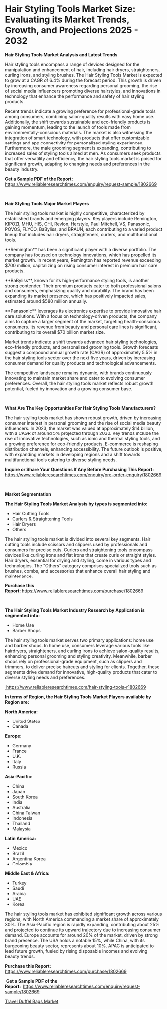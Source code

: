 <p><h1>Hair Styling Tools Market Size: Evaluating its Market Trends, Growth, and Projections 2025 - 2032</h1></p><p><strong>Hair Styling Tools Market Analysis and Latest Trends</strong></p>
<p><p>Hair styling tools encompass a range of devices designed for the manipulation and enhancement of hair, including hair dryers, straighteners, curling irons, and styling brushes. The Hair Styling Tools Market is expected to grow at a CAGR of 6.4% during the forecast period. This growth is driven by increasing consumer awareness regarding personal grooming, the rise of social media influencers promoting diverse hairstyles, and innovations in technology that enhance the performance and safety of hair styling products.</p><p>Recent trends indicate a growing preference for professional-grade tools among consumers, combining salon-quality results with easy home use. Additionally, the shift towards sustainable and eco-friendly products is gaining momentum, leading to the launch of tools made from environmentally-conscious materials. The market is also witnessing the integration of smart technology, with products that offer customizable settings and app connectivity for personalized styling experiences. Furthermore, the male grooming segment is expanding, contributing to increased sales of styling tools aimed at men. As consumers seek products that offer versatility and efficiency, the hair styling tools market is poised for significant growth, adapting to changing needs and preferences in the beauty industry.</p></p>
<p><strong>Get a Sample PDF of the Report:&nbsp;</strong> <a href="https://www.reliableresearchtimes.com/enquiry/request-sample/1802669?utm_campaign=3056&utm_medium=2&utm_source=Github&utm_content=ia&utm_term=04042025&utm_id=hair-styling-tools">https://www.reliableresearchtimes.com/enquiry/request-sample/1802669</a></p>
<p>&nbsp;</p>
<p><strong>Hair Styling Tools Major Market Players</strong></p>
<p><p>The hair styling tools market is highly competitive, characterized by established brands and emerging players. Key players include Remington, KIPOZI, MHU, HIS, CHI, Revlon, Herstyle, Paul Mitchell, VS, Panasonic, POVOS, FLYCO, BaByliss, and BRAUN, each contributing to a varied product lineup that includes hair dryers, straighteners, curlers, and multifunctional tools.</p><p>**Remington** has been a significant player with a diverse portfolio. The company has focused on technology innovations, which has propelled its market growth. In recent years, Remington has reported revenue exceeding $700 million, capitalizing on rising consumer interest in premium hair care products.</p><p>**BaByliss**, known for its high-performance styling tools, is another strong contender. Their premium products cater to both professional salons and consumers, emphasizing quality and durability. The brand has been expanding its market presence, which has positively impacted sales, estimated around $580 million annually.</p><p>**Panasonic** leverages its electronics expertise to provide innovative hair care solutions. With a focus on technology-driven products, the company aims to capture a larger segment of the market, targeting health-conscious consumers. Its revenue from beauty and personal care lines is significant, contributing to its overall $70 billion market size.</p><p>Market trends indicate a shift towards advanced hair styling technologies, eco-friendly products, and personalized grooming tools. Growth forecasts suggest a compound annual growth rate (CAGR) of approximately 5.5% in the hair styling tools sector over the next five years, driven by increasing consumer demand for quality products and technological advancements.</p><p>The competitive landscape remains dynamic, with brands continuously innovating to maintain market share and cater to evolving consumer preferences. Overall, the hair styling tools market reflects robust growth potential, fueled by innovation and a growing consumer base.</p></p>
<p>&nbsp;</p>
<p><strong>What Are The Key Opportunities For Hair Styling Tools Manufacturers?</strong></p>
<p><p>The hair styling tools market has shown robust growth, driven by increasing consumer interest in personal grooming and the rise of social media beauty influencers. In 2023, the market was valued at approximately $14 billion, with a CAGR of around 5% projected through 2030. Key trends include the rise of innovative technologies, such as ionic and thermal styling tools, and a growing preference for eco-friendly products. E-commerce is reshaping distribution channels, enhancing accessibility. The future outlook is positive, with expanding markets in developing regions and a shift towards multifunctional tools catering to diverse styling needs.</p></p>
<p><strong>Inquire or Share Your Questions If Any Before Purchasing This Report:</strong> <a href="https://www.reliableresearchtimes.com/enquiry/pre-order-enquiry/1802669?utm_campaign=3056&utm_medium=2&utm_source=Github&utm_content=ia&utm_term=04042025&utm_id=hair-styling-tools">https://www.reliableresearchtimes.com/enquiry/pre-order-enquiry/1802669</a></p>
<p>&nbsp;</p>
<p><strong>Market Segmentation</strong></p>
<p><strong>The Hair Styling Tools Market Analysis by types is segmented into:</strong></p>
<p><ul><li>Hair Cutting Tools</li><li>Curlers & Straightening Tools</li><li>Hair Dryers</li><li>Others</li></ul></p>
<p><p>The hair styling tools market is divided into several key segments. Hair cutting tools include scissors and clippers used by professionals and consumers for precise cuts. Curlers and straightening tools encompass devices like curling irons and flat irons that create curls or straight styles. Hair dryers, essential for drying and styling, come in various types and technologies. The "Others" category comprises specialized tools such as brushes, combs, and accessories that enhance overall hair styling and maintenance.</p></p>
<p><strong>Purchase this Report:&nbsp;</strong><a href="https://www.reliableresearchtimes.com/purchase/1802669?utm_campaign=3056&utm_medium=2&utm_source=Github&utm_content=ia&utm_term=04042025&utm_id=hair-styling-tools">https://www.reliableresearchtimes.com/purchase/1802669</a></p>
<p>&nbsp;</p>
<p><strong>The Hair Styling Tools Market Industry Research by Application is segmented into:</strong></p>
<p><ul><li>Home Use</li><li>Barber Shops</li></ul></p>
<p><p>The hair styling tools market serves two primary applications: home use and barber shops. In home use, consumers leverage various tools like hairdryers, straighteners, and curling irons to achieve salon-quality results, enhancing personal grooming and styling creativity. Meanwhile, barber shops rely on professional-grade equipment, such as clippers and trimmers, to deliver precise haircuts and styling for clients. Together, these segments drive demand for innovative, high-quality products that cater to diverse styling needs and preferences.</p></p>
<p><a href="https://www.reliableresearchtimes.com/hair-styling-tools-r1802669?utm_campaign=3056&utm_medium=2&utm_source=Github&utm_content=ia&utm_term=04042025&utm_id=hair-styling-tools">&nbsp;https://www.reliableresearchtimes.com/hair-styling-tools-r1802669</a></p>
<p><strong>In terms of Region, the Hair Styling Tools Market Players available by Region are:</strong></p>
<p>
    <p> <strong> North America: </strong>
        <ul>
            <li>United States</li>
            <li>Canada</li>
        </ul>
        </p> 
    <p> <strong> Europe: </strong>
        <ul>
            <li>Germany</li>
            <li>France</li>
            <li>U.K.</li>
            <li>Italy</li>
            <li>Russia</li>
        </ul>
        </p> 
    <p> <strong> Asia-Pacific: </strong>
        <ul>
            <li>China</li>
            <li>Japan</li>
            <li>South Korea</li>
            <li>India</li>
            <li>Australia</li>
            <li>China Taiwan</li>
            <li>Indonesia</li>
            <li>Thailand</li>
            <li>Malaysia</li>
        </ul>
        </p> 
    <p> <strong> Latin America: </strong>
        <ul>
            <li>Mexico</li>
            <li>Brazil</li>
            <li>Argentina Korea</li>
            <li>Colombia</li>
        </ul>
        </p> 
    <p> <strong> Middle East & Africa: </strong>
        <ul>
            <li>Turkey</li>
            <li>Saudi</li>
            <li>Arabia</li>
            <li>UAE</li>
            <li>Korea</li>
        </ul>
    </p>
    </p>
<p><p>The hair styling tools market has exhibited significant growth across various regions, with North America commanding a market share of approximately 30%. The Asia-Pacific region is rapidly expanding, contributing about 25% and projected to continue its upward trajectory due to increasing consumer demand. Europe accounts for around 20% of the market, driven by strong brand presence. The USA holds a notable 15%, while China, with its burgeoning beauty sector, represents about 10%. APAC is anticipated to lead future growth, fueled by rising disposable incomes and evolving beauty trends.</p></p>
<p><strong>Purchase this Report: </strong><a href="https://www.reliableresearchtimes.com/purchase/1802669?utm_campaign=3056&utm_medium=2&utm_source=Github&utm_content=ia&utm_term=04042025&utm_id=hair-styling-tools">https://www.reliableresearchtimes.com/purchase/1802669</a></p>
<p>&nbsp;<strong>Get a Sample PDF of the Report:&nbsp;&nbsp;</strong><a href="https://www.reliableresearchtimes.com/enquiry/request-sample/1802669?utm_campaign=3056&utm_medium=2&utm_source=Github&utm_content=ia&utm_term=04042025&utm_id=hair-styling-tools">https://www.reliableresearchtimes.com/enquiry/request-sample/1802669</a></p>
<p><strong></strong></p>
<p><p><a href="https://github.com/voetzeszuh/Market-Research-Report-List-1/blob/main/travel-duffel-bags-market.md?utm_campaign=3056&utm_medium=2&utm_source=Github&utm_content=ia&utm_term=04042025&utm_id=hair-styling-tools">Travel Duffel Bags Market</a></p></p>